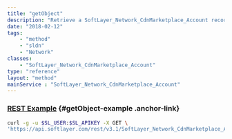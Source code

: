 ```yaml
---
title: "getObject"
description: "Retrieve a SoftLayer_Network_CdnMarketplace_Account record."
date: "2018-02-12"
tags:
    - "method"
    - "sldn"
    - "Network"
classes:
    - "SoftLayer_Network_CdnMarketplace_Account"
type: "reference"
layout: "method"
mainService : "SoftLayer_Network_CdnMarketplace_Account"
---
```


### [REST Example](#getObject-example) <a href="/article/rest/"><i class="fas fa-question"></i></a> {#getObject-example .anchor-link} 
```bash
curl -g -u $SL_USER:$SL_APIKEY -X GET \
'https://api.softlayer.com/rest/v3.1/SoftLayer_Network_CdnMarketplace_Account/{SoftLayer_Network_CdnMarketplace_AccountID}/getObject'
```
